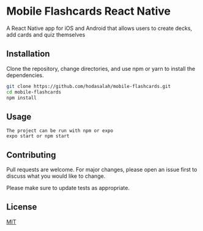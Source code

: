 # Mobile Flashcards React Native

A React Native app for iOS and Android that allows users to create decks, add cards and quiz themselves

## Installation
Clone the repository, change directories, and use npm or yarn to install the dependencies.

```bash
git clone https://github.com/hodasalah/mobile-flashcards.git
cd mobile-flashcards
npm install
```

## Usage
```
The project can be run with npm or expo
expo start or npm start
```


## Contributing
Pull requests are welcome. For major changes, please open an issue first to discuss what you would like to change.

Please make sure to update tests as appropriate.

## License
[MIT](https://choosealicense.com/licenses/mit/)

